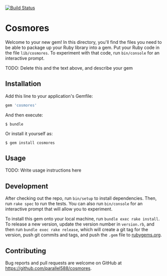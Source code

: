 [![Build Status](https://travis-ci.org/parallel588/cosmores.svg?branch=master)](https://travis-ci.org/parallel588/cosmores.svg)
# Cosmores

Welcome to your new gem! In this directory, you'll find the files you need to be able to package up your Ruby library into a gem. Put your Ruby code in the file `lib/cosmores`. To experiment with that code, run `bin/console` for an interactive prompt.

TODO: Delete this and the text above, and describe your gem

## Installation

Add this line to your application's Gemfile:

```ruby
gem 'cosmores'
```

And then execute:

    $ bundle

Or install it yourself as:

    $ gem install cosmores

## Usage

TODO: Write usage instructions here

## Development

After checking out the repo, run `bin/setup` to install dependencies. Then, run `rake spec` to run the tests. You can also run `bin/console` for an interactive prompt that will allow you to experiment.

To install this gem onto your local machine, run `bundle exec rake install`. To release a new version, update the version number in `version.rb`, and then run `bundle exec rake release`, which will create a git tag for the version, push git commits and tags, and push the `.gem` file to [rubygems.org](https://rubygems.org).

## Contributing

Bug reports and pull requests are welcome on GitHub at https://github.com/parallel588/cosmores.
